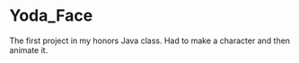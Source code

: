 # Yoda_Face
The first project in my honors Java class. Had to make a character and then animate it. 
